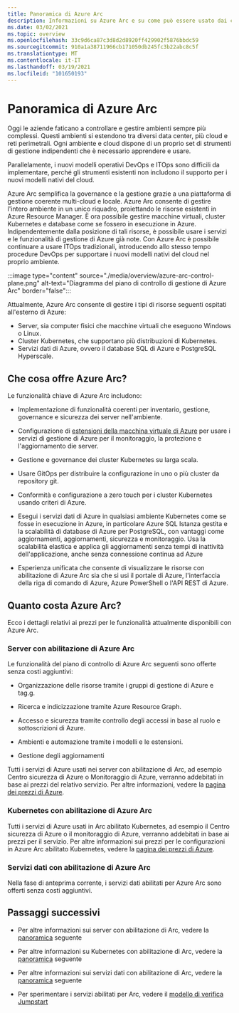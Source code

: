 ```yaml
---
title: Panoramica di Azure Arc
description: Informazioni su Azure Arc e su come può essere usato dai clienti per abilitare la gestione e la governance delle risorse ibride con altri servizi e funzionalità di Azure.
ms.date: 03/02/2021
ms.topic: overview
ms.openlocfilehash: 33c9d6ca87c3d8d2d8920ff429902f5876bbdc59
ms.sourcegitcommit: 910a1a38711966cb171050db245fc3b22abc8c5f
ms.translationtype: MT
ms.contentlocale: it-IT
ms.lasthandoff: 03/19/2021
ms.locfileid: "101650193"
---
```

# <a name="azure-arc-overview"></a>Panoramica di Azure Arc

Oggi le aziende faticano a controllare e gestire ambienti sempre più complessi. Questi ambienti si estendono tra diversi data center, più cloud e reti perimetrali. Ogni ambiente e cloud dispone di un proprio set di strumenti di gestione indipendenti che è necessario apprendere e usare.

Parallelamente, i nuovi modelli operativi DevOps e ITOps sono difficili da implementare, perché gli strumenti esistenti non includono il supporto per i nuovi modelli nativi del cloud.

Azure Arc semplifica la governance e la gestione grazie a una piattaforma di gestione coerente multi-cloud e locale. Azure Arc consente di gestire l'intero ambiente in un unico riquadro, proiettando le risorse esistenti in Azure Resource Manager. È ora possibile gestire macchine virtuali, cluster Kubernetes e database come se fossero in esecuzione in Azure. Indipendentemente dalla posizione di tali risorse, è possibile usare i servizi e le funzionalità di gestione di Azure già note. Con Azure Arc è possibile continuare a usare ITOps tradizionali, introducendo allo stesso tempo procedure DevOps per supportare i nuovi modelli nativi del cloud nel proprio ambiente.

:::image type="content" source="./media/overview/azure-arc-control-plane.png" alt-text="Diagramma del piano di controllo di gestione di Azure Arc" border="false":::

Attualmente, Azure Arc consente di gestire i tipi di risorse seguenti ospitati all'esterno di Azure:

* Server, sia computer fisici che macchine virtuali che eseguono Windows o Linux.
* Cluster Kubernetes, che supportano più distribuzioni di Kubernetes.
* Servizi dati di Azure, ovvero il database SQL di Azure e PostgreSQL Hyperscale.

## <a name="what-does-azure-arc-deliver"></a>Che cosa offre Azure Arc?

Le funzionalità chiave di Azure Arc includono:

* Implementazione di funzionalità coerenti per inventario, gestione, governance e sicurezza dei server nell'ambiente.

* Configurazione di [estensioni della macchina virtuale di Azure](./servers/manage-vm-extensions.md) per usare i servizi di gestione di Azure per il monitoraggio, la protezione e l'aggiornamento die server.

* Gestione e governance dei cluster Kubernetes su larga scala.

* Usare GitOps per distribuire la configurazione in uno o più cluster da repository git.

*  Conformità e configurazione a zero touch per i cluster Kubernetes usando criteri di Azure.

* Esegui i servizi dati di Azure in qualsiasi ambiente Kubernetes come se fosse in esecuzione in Azure, in particolare Azure SQL Istanza gestita e la scalabilità di database di Azure per PostgreSQL, con vantaggi come aggiornamenti, aggiornamenti, sicurezza e monitoraggio. Usa la scalabilità elastica e applica gli aggiornamenti senza tempi di inattività dell'applicazione, anche senza connessione continua ad Azure

* Esperienza unificata che consente di visualizzare le risorse con abilitazione di Azure Arc sia che si usi il portale di Azure, l'interfaccia della riga di comando di Azure, Azure PowerShell o l'API REST di Azure.

## <a name="how-much-does-azure-arc-cost"></a>Quanto costa Azure Arc?

Ecco i dettagli relativi ai prezzi per le funzionalità attualmente disponibili con Azure Arc.

### <a name="arc-enabled-servers"></a>Server con abilitazione di Azure Arc

Le funzionalità del piano di controllo di Azure Arc seguenti sono offerte senza costi aggiuntivi:

* Organizzazione delle risorse tramite i gruppi di gestione di Azure e tag.g.

* Ricerca e indicizzazione tramite Azure Resource Graph.

* Accesso e sicurezza tramite controllo degli accessi in base al ruolo e sottoscrizioni di Azure.

* Ambienti e automazione tramite i modelli e le estensioni.

* Gestione degli aggiornamenti

Tutti i servizi di Azure usati nei server con abilitazione di Arc, ad esempio Centro sicurezza di Azure o Monitoraggio di Azure, verranno addebitati in base ai prezzi del relativo servizio. Per altre informazioni, vedere la [pagina dei prezzi di Azure](https://azure.microsoft.com/pricing/).

### <a name="azure-arc-enabled-kubernetes"></a>Kubernetes con abilitazione di Azure Arc

Tutti i servizi di Azure usati in Arc abilitato Kubernetes, ad esempio il Centro sicurezza di Azure o il monitoraggio di Azure, verranno addebitati in base ai prezzi per il servizio. Per altre informazioni sui prezzi per le configurazioni in Azure Arc abilitato Kubernetes, vedere la [pagina dei prezzi di Azure](https://azure.microsoft.com/pricing/).

### <a name="azure-arc-enabled-data-services"></a>Servizi dati con abilitazione di Azure Arc

Nella fase di anteprima corrente, i servizi dati abilitati per Azure Arc sono offerti senza costi aggiuntivi.

## <a name="next-steps"></a>Passaggi successivi

* Per altre informazioni sui server con abilitazione di Arc, vedere la [panoramica](./servers/overview.md) seguente

* Per altre informazioni su Kubernetes con abilitazione di Arc, vedere la [panoramica](./kubernetes/overview.md) seguente

* Per altre informazioni sui servizi dati con abilitazione di Arc, vedere la [panoramica](https://azure.microsoft.com/services/azure-arc/hybrid-data-services/) seguente

* Per sperimentare i servizi abilitati per Arc, vedere il [modello di verifica Jumpstart](https://azurearcjumpstart.io/azure_arc_jumpstart/)
